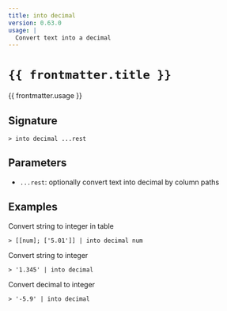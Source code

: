 ```yaml
---
title: into decimal
version: 0.63.0
usage: |
  Convert text into a decimal
---
```


<script>
  import { usePageFrontmatter } from '@vuepress/client';
  export default { computed: { frontmatter() { return usePageFrontmatter().value; } } }
</script>

# <code>{{ frontmatter.title }}</code>

<div style='white-space: pre-wrap;'>{{ frontmatter.usage }}</div>

## Signature

```> into decimal ...rest```

## Parameters

 -  `...rest`: optionally convert text into decimal by column paths

## Examples

Convert string to integer in table
```shell
> [[num]; ['5.01']] | into decimal num
```

Convert string to integer
```shell
> '1.345' | into decimal
```

Convert decimal to integer
```shell
> '-5.9' | into decimal
```
